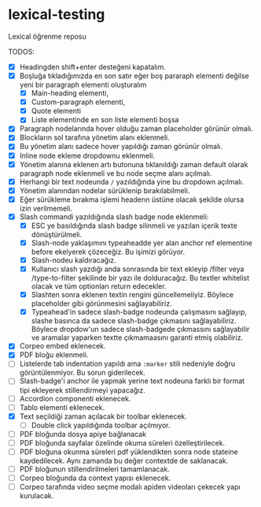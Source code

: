 # lexical-testing
Lexical öğrenme reposu

TODOS:
- [x] Headingden shift+enter desteğeni kapatalım.
- [x] Boşluğa tıkladığımızda en son satır eğer boş pararaph elementi değilse yeni bir paragraph elementi oluşturalım
  - [x] Main-heading elementi,
  - [x] Custom-paragraph elementi,
  - [x] Quote elementi
  - [x] Liste elementinde en son liste elementi boşsa
- [x] Paragraph nodelarında hover olduğu zaman placeholder görünür olmalı.
- [x] Blockların sol tarafına yönetim alanı eklenmeli.
- [x] Bu yönetim alanı sadece hover yapıldığı zaman görünür olmalı.
- [x] Inline node ekleme dropdownu eklenmeli.
- [x] Yönetim alanına eklenen artı butonuna tıklanıldığı zaman default olarak paragraph node eklenmeli ve bu node seçme alanı açılmalı.
- [x] Herhangi bir text nodeunda `/` yazıldığında yine bu dropdown açılmalı.
- [x] Yönetim alanından nodelar sürüklenip bırakılabilmeli.
- [x] Eğer sürükleme bırakma işlemi headerın üstüne olacak şekilde olursa izin verilmemeli.
- [x] Slash commandi yazıldığında slash badge node eklenmeli:
  - [x] ESC ye basıldığında slash badge silinmeli ve yazılan içerik texte dönüştürülmeli.
  - [x] Slash-node yaklaşımını typeaheadde yer alan anchor ref elementine before ekelyerek çözeceğiz. Bu işimizi görüyor.
  - [x] Slash-nodeu kaldıracağız.
  - [x] Kullanıcı slash yazdığı anda sonrasında bir text ekleyip /filter veya /type-to-filter şekilinde bir yazı ile dolduracağız. Bu textler whitelist olacak ve tüm optionları return edecekler.
  - [x] Slashten sonra eklenen textin rengini güncellemeliyiz. Böylece placeholder gibi görünmesini sağlayabiliriz.
  - [x] Typeahead'in sadece slash-badge nodeunda çalışmasını sağlayıp, slashe basınca da sadece slash-badge çıkmasını sağlayabiliriz. Böylece dropdow'un sadece slash-badgede çıkmassını sağlayabilir ve aramalar yaparken textte çıkmamaasını garanti etmiş olabiliriz.
- [x] Corpeo embed eklenecek.
- [x] PDF bloğu eklenmeli.
- [ ] Listelerde tab indentation yapıldı ama `:marker` stili nedeniyle doğru görüntülenmiyor. Bu sorun giderilecek.
- [ ] Slash-badge'i anchor ile yapmak yerine text nodeuna farklı bir format tipi ekleyerek stillendirmeyi yapacağız.
- [ ] Accordion componenti eklenecek.
- [ ] Tablo elementi eklenecek.
- [x] Text seçildiği zaman açılacak bir toolbar eklenecek.
  - [ ] Double click yapıldığında toolbar açılmıyor.
- [ ] PDF bloğunda dosya apiye bağlanacak
- [ ] PDF bloğunda sayfalar özelinde okuma süreleri özelleştirilecek.
- [ ] PDF bloğuna okunma süreleri pdf yüklendikten sonra node stateine kaydedilecek. Aynı zamanda bu değer contextde de saklanacak.
- [ ] PDF bloğunun stillendirilmeleri tamamlanacak.
- [ ] Corpeo bloğunda da context yapısı eklenecek.
- [ ] Corpeo tarafında video seçme modalı apiden videoları çekecek yapı kurulacak.